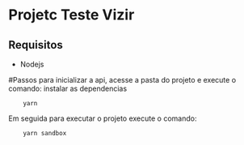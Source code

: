 # Projetc Teste Vizir

## Requisitos

* Nodejs

#Passos para inicializar a api, acesse a pasta  do
projeto e execute o comando:
instalar as dependencias
```shell
    yarn
```
Em seguida para executar o projeto execute o comando:
```shell
    yarn sandbox
```
